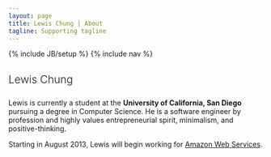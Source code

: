 ```yaml
---
layout: page
title: Lewis Chung | About
tagline: Supporting tagline
---
```


{% include JB/setup %}
{% include nav %}

<h1 style="font-size: 1.5em; font-weight: 300; margin-bottom: 1.2em">Lewis Chung</h1>
<p>
    Lewis is currently a student at the <b>University of California, San Diego</b> pursuing a degree in Computer Science.
    He is a software engineer by profession and highly values entrepreneurial spirit, minimalism, and positive-thinking.
</p>
<p>
    Starting in August 2013, Lewis will begin working for <a href="aws.amazon.com">Amazon Web Services</a>.
</p>

